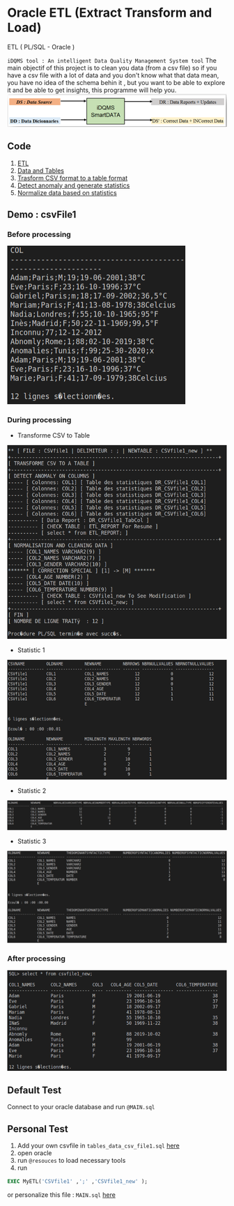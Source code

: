 # Oracle ETL (Extract Transform and Load)
ETL ( PL/SQL - Oracle )

`iDQMS tool : An intelligent Data Quality Management System tool`
The main objectif of this project is to clean you data (from a csv file) so if you have a csv file with a lot of data and you don't know what that data mean, you have no idea of the schema behin it , but you want to be able to explore it and be able to get insights, this programme will help you.
<img src="img/idqms.png" title="iDQMS" alt="iDQMS">

## Code

1. [ETL](ETL)
2. [Data and Tables](ETL/tables)
3. [Trasform CSV format to a table format ](ETL/functions/CSV2TAB)
4. [Detect anomaly and generate statistics ](ETL/functions/DetectAnomaly)
5. [Normalize data based on statistics ](ETL/functions/NormalizeAndCleanData)

## Demo : csvFile1

### Before processing 
<img src="img/before.png" title="before processing" alt="before">

### During processing 
* Transforme CSV to Table
<img src="img/during1.png" title="Transforme CSV to Table" alt="during">

* Statistic 1
<img src="img/stat1.png" title="Statistic 1" alt="Statistic_1">

* Statistic 2
<img src="img/stat2.png" title="Statistic 2" alt="Statistic_2">

* Statistic 3
<img src="img/stat3.png" title="Statistic 3" alt="Statistic_3">

### After processing
<img src="img/after.png" title="after processing" alt="after">

## Default Test 
Connect to your oracle database and run  `@MAIN.sql`

## Personal Test 
1. Add your own csvfile in `tables_data_csv_file1.sql` [here]( Oracle/ETL/tables )
2. open oracle
3. run `@resouces` to load necessary tools
4. run
```sql
EXEC MyETL('CSVfile1' ,';' ,'CSVfile1_new' );
```
or personalize this file : `MAIN.sql` [here](ETL)



